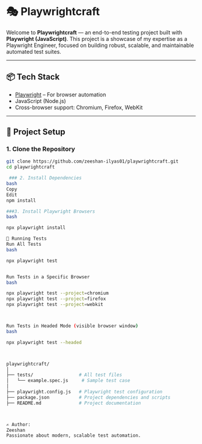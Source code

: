# 🎭 Playwrightcraft

Welcome to **Playwrightcraft** — an end-to-end testing project built with **Playwright (JavaScript)**. This project is a showcase of my expertise as a Playwright Engineer, focused on building robust, scalable, and maintainable automated test suites.

---

## 📦 Tech Stack

- [Playwright](https://playwright.dev) – For browser automation
- JavaScript (Node.js)
- Cross-browser support: Chromium, Firefox, WebKit

---

## 📁 Project Setup

### 1. Clone the Repository

```bash
git clone https://github.com/zeeshan-ilyas01/playwrightcraft.git
cd playwrightcraft

 ### 2. Install Dependencies
bash
Copy
Edit
npm install

###3. Install Playwright Browsers
bash

npx playwright install

🚀 Running Tests
Run All Tests
bash

npx playwright test


Run Tests in a Specific Browser
bash

npx playwright test --project=chromium
npx playwright test --project=firefox
npx playwright test --project=webkit



Run Tests in Headed Mode (visible browser window)
bash

npx playwright test --headed



playwrightcraft/
│
├── tests/                 # All test files
│   └── example.spec.js     # Sample test case
│
├── playwright.config.js   # Playwright test configuration
├── package.json           # Project dependencies and scripts
├── README.md              # Project documentation



✍️ Author:
Zeeshan
Passionate about modern, scalable test automation.